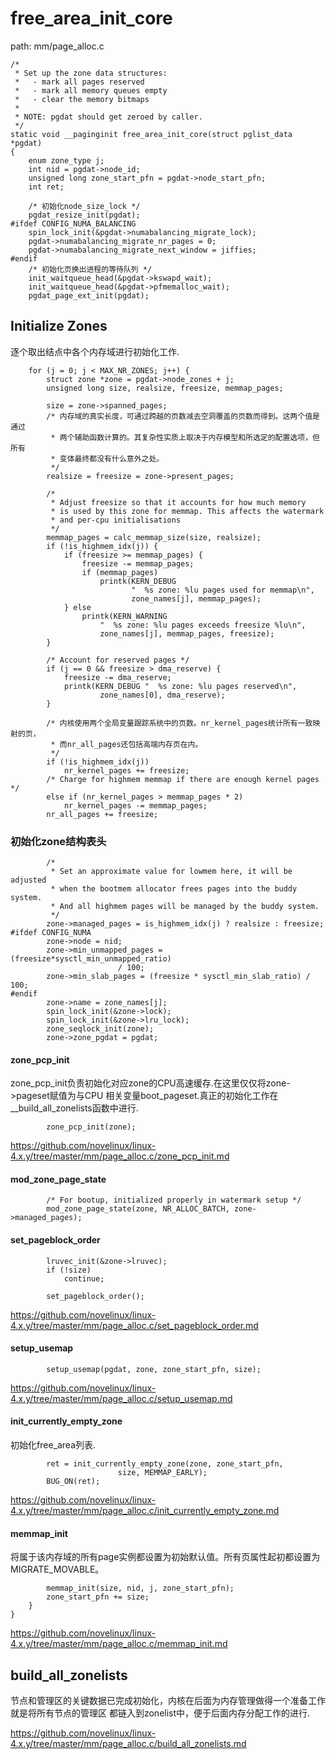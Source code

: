 free_area_init_core
========================================

path: mm/page_alloc.c
```
/*
 * Set up the zone data structures:
 *   - mark all pages reserved
 *   - mark all memory queues empty
 *   - clear the memory bitmaps
 *
 * NOTE: pgdat should get zeroed by caller.
 */
static void __paginginit free_area_init_core(struct pglist_data *pgdat)
{
    enum zone_type j;
    int nid = pgdat->node_id;
    unsigned long zone_start_pfn = pgdat->node_start_pfn;
    int ret;

    /* 初始化node_size_lock */
    pgdat_resize_init(pgdat);
#ifdef CONFIG_NUMA_BALANCING
    spin_lock_init(&pgdat->numabalancing_migrate_lock);
    pgdat->numabalancing_migrate_nr_pages = 0;
    pgdat->numabalancing_migrate_next_window = jiffies;
#endif
    /* 初始化页换出进程的等待队列 */
    init_waitqueue_head(&pgdat->kswapd_wait);
    init_waitqueue_head(&pgdat->pfmemalloc_wait);
    pgdat_page_ext_init(pgdat);
```

Initialize Zones
----------------------------------------

逐个取出结点中各个内存域进行初始化工作.

```
    for (j = 0; j < MAX_NR_ZONES; j++) {
        struct zone *zone = pgdat->node_zones + j;
        unsigned long size, realsize, freesize, memmap_pages;

        size = zone->spanned_pages;
        /* 内存域的真实长度，可通过跨越的页数减去空洞覆盖的页数而得到。这两个值是通过
         * 两个辅助函数计算的。其复杂性实质上取决于内存模型和所选定的配置选项，但所有
         * 变体最终都没有什么意外之处。
         */
        realsize = freesize = zone->present_pages;

        /*
         * Adjust freesize so that it accounts for how much memory
         * is used by this zone for memmap. This affects the watermark
         * and per-cpu initialisations
         */
        memmap_pages = calc_memmap_size(size, realsize);
        if (!is_highmem_idx(j)) {
            if (freesize >= memmap_pages) {
                freesize -= memmap_pages;
                if (memmap_pages)
                    printk(KERN_DEBUG
                           "  %s zone: %lu pages used for memmap\n",
                           zone_names[j], memmap_pages);
            } else
                printk(KERN_WARNING
                    "  %s zone: %lu pages exceeds freesize %lu\n",
                    zone_names[j], memmap_pages, freesize);
        }

        /* Account for reserved pages */
        if (j == 0 && freesize > dma_reserve) {
            freesize -= dma_reserve;
            printk(KERN_DEBUG "  %s zone: %lu pages reserved\n",
                    zone_names[0], dma_reserve);
        }

        /* 内核使用两个全局变量跟踪系统中的页数。nr_kernel_pages统计所有一致映射的页，
         * 而nr_all_pages还包括高端内存页在内。
         */
        if (!is_highmem_idx(j))
            nr_kernel_pages += freesize;
        /* Charge for highmem memmap if there are enough kernel pages */
        else if (nr_kernel_pages > memmap_pages * 2)
            nr_kernel_pages -= memmap_pages;
        nr_all_pages += freesize;
```

### 初始化zone结构表头

```
        /*
         * Set an approximate value for lowmem here, it will be adjusted
         * when the bootmem allocator frees pages into the buddy system.
         * And all highmem pages will be managed by the buddy system.
         */
        zone->managed_pages = is_highmem_idx(j) ? realsize : freesize;
#ifdef CONFIG_NUMA
        zone->node = nid;
        zone->min_unmapped_pages = (freesize*sysctl_min_unmapped_ratio)
                        / 100;
        zone->min_slab_pages = (freesize * sysctl_min_slab_ratio) / 100;
#endif
        zone->name = zone_names[j];
        spin_lock_init(&zone->lock);
        spin_lock_init(&zone->lru_lock);
        zone_seqlock_init(zone);
        zone->zone_pgdat = pgdat;
```

#### zone_pcp_init

zone_pcp_init负责初始化对应zone的CPU高速缓存.在这里仅仅将zone->pageset赋值为与CPU
相关变量boot_pageset.真正的初始化工作在__build_all_zonelists函数中进行.

```
        zone_pcp_init(zone);
```

https://github.com/novelinux/linux-4.x.y/tree/master/mm/page_alloc.c/zone_pcp_init.md

#### mod_zone_page_state

```
        /* For bootup, initialized properly in watermark setup */
        mod_zone_page_state(zone, NR_ALLOC_BATCH, zone->managed_pages);
```

#### set_pageblock_order

```
        lruvec_init(&zone->lruvec);
        if (!size)
            continue;

        set_pageblock_order();
```

https://github.com/novelinux/linux-4.x.y/tree/master/mm/page_alloc.c/set_pageblock_order.md

#### setup_usemap

```
        setup_usemap(pgdat, zone, zone_start_pfn, size);
```

https://github.com/novelinux/linux-4.x.y/tree/master/mm/page_alloc.c/setup_usemap.md

#### init_currently_empty_zone

初始化free_area列表.

```
        ret = init_currently_empty_zone(zone, zone_start_pfn,
                        size, MEMMAP_EARLY);
        BUG_ON(ret);
```

https://github.com/novelinux/linux-4.x.y/tree/master/mm/page_alloc.c/init_currently_empty_zone.md

#### memmap_init

将属于该内存域的所有page实例都设置为初始默认值。所有页属性起初都设置为MIGRATE_MOVABLE。

```
        memmap_init(size, nid, j, zone_start_pfn);
        zone_start_pfn += size;
    }
}
```

https://github.com/novelinux/linux-4.x.y/tree/master/mm/page_alloc.c/memmap_init.md

build_all_zonelists
----------------------------------------

节点和管理区的关键数据已完成初始化，内核在后面为内存管理做得一个准备工作就是将所有节点的管理区
都链入到zonelist中，便于后面内存分配工作的进行.

https://github.com/novelinux/linux-4.x.y/tree/master/mm/page_alloc.c/build_all_zonelists.md
